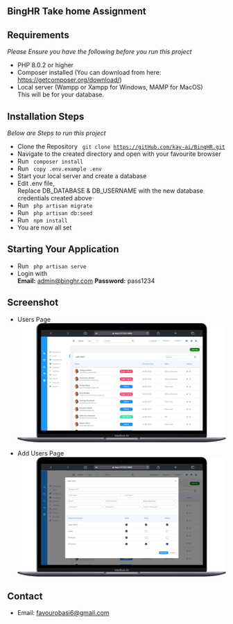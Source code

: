 ## BingHR Take home Assignment

## Requirements
<i> Please Ensure you have the following before you run this project </i>

* PHP 8.0.2 or higher
* Composer installed (You can download from here: https://getcomposer.org/download/)
* Local server (Wampp or Xampp for Windows, MAMP for MacOS) <br>
This will be for your database.

## Installation Steps

<i> Below are Steps to run this project </i>

* Clone the Repository <code> git clone https://gitHub.com/kay-ai/BingHR.git </code>
* Navigate to the created directory and open with your favourite browser
* Run <code> composer install </code>
* Run <code> copy .env.example .env </code>
* Start your local server and create a database
* Edit .env file, <br> Replace DB_DATABASE & DB_USERNAME with the new database credentials created above
* Run <code> php artisan migrate </code>
* Run <code> php artisan db:seed </code>
* Run <code> npm install </code>
* You are now all set

## Starting Your Application
* Run <code> php artisan serve </code>
* Login with <br>
    <b>Email:</b> admin@binghr.com
    <b>Password:</b> pass1234

## Screenshot

* Users Page
![Users Page](users.png)

* Add Users Page
![Add Users Page](add-user.png)

## Contact
* Email: favourobasi6@gmail.com
